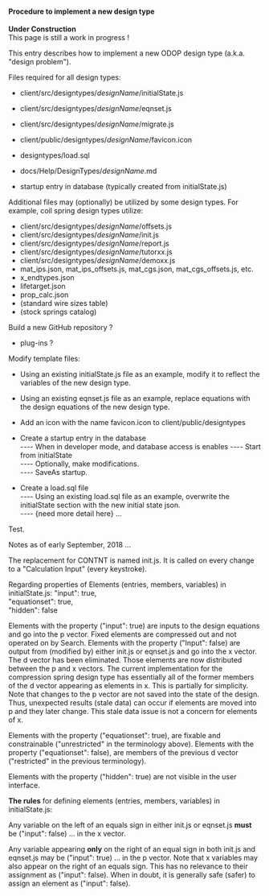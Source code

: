 #### Procedure to implement a new design type 

**Under Construction**   
This page is still a work in progress !

This entry describes how to implement a new ODOP design type 
(a.k.a. "design problem").

Files required for all design types:
* client/src/designtypes/_designName_/initialState.js
* client/src/designtypes/_designName_/eqnset.js
* client/src/designtypes/_designName_/migrate.js
* client/public/designtypes/_designName_/favicon.icon
* designtypes/load.sql
* docs/Help/DesignTypes/_designName_.md 
   
* startup entry in database  (typically created from initialState.js)
   
Additional files may (optionally) be utilized by some design types. 
For example, coil spring design types utilize:
* client/src/designtypes/_designName_/offsets.js 
* client/src/designtypes/_designName_/init.js
* client/src/designtypes/_designName_/report.js
* client/src/designtypes/_designName_/tutorxx.js
* client/src/designtypes/_designName_/demoxx.js
* mat\_ips.json, mat\_ips\_offsets.js, mat\_cgs.json, mat\_cgs\_offsets.js, etc.
* x\_endtypes.json
* lifetarget.json
* prop_calc.json
* (standard wire sizes table)
* (stock springs catalog)

   
Build a new GitHub repository ?
* plug-ins ?

Modify template files:
* Using an existing initialState.js file as an example, modify it to reflect the variables of the new design type.
* Using an existing eqnset.js file as an example, replace equations with the design equations of the new design type.
* Add an icon with the name favicon.icon to client/public/designtypes
* Create a startup entry in the database   
 ---- When in developer mode, and database access is enables
 ---- Start from initialState   
 ---- Optionally, make modifications.  
 ---- SaveAs startup.   

* Create a load.sql file   
 ---- Using an existing load.sql file as an example, overwrite the initialState section with the new initial state json.   
 ---- {need more detail here} ...   

Test.
  
Notes as of early September, 2018 ...

The replacement for CONTNT is named init.js.  It is called on every change to a "Calculation Input" (every keystroke).

Regarding properties of Elements (entries, members, variables) in initialState.js:
"input": true,   
"equationset": true,   
"hidden": false   

Elements with the property ("input": true) are inputs to the design equations and go into the p vector. 
Fixed elements are compressed out and not operated on by Search.
Elements with the property ("Input": false) are output from (modified by) either init.js or eqnset.js and go into the x vector.
The d vector has been eliminated.  Those elements are now distributed between the p and x vectors.
The current implementation for the compression spring design type has essentially all of the 
former members of the d vector appearing as elements in x.
This is partially for simplicity.
Note that changes to the p vector are not saved into the state of the design. 
Thus, unexpected results (stale data) can occur if elements are moved into p and they later change.
This stale data issue is not a concern for elements of x.

Elements with the property ("equationset": true), are fixable and constrainable ("unrestricted" in the terminology above).
Elements with the property ("equationset": false), are members of the previous d vector ("restricted" in the previous terminology).

Elements with the property ("hidden": true) are not visible in the user interface.

**The rules** for defining elements (entries, members, variables) in initialState.js:   

Any variable on the left of an equals sign in either init.js or eqnset.js **must** be ("input": false) ... in the x vector.

Any variable appearing **only** on the right of an equal sign in both init.js and eqnset.js may be ("input": true) ... in the p vector.
Note that x variables may also appear on the right of an equals sign.
This has no relevance to their assignment as ("input": false).
When in doubt, it is generally safe (safer) to assign an element as ("input": false).   

  
  